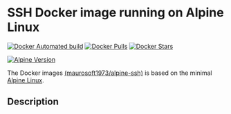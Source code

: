# SSH Docker image running on Alpine Linux

[![Docker Automated build](https://img.shields.io/docker/automated/maurosoft1973/alpine-ssh.svg?style=for-the-badge&logo=docker)](https://hub.docker.com/r/maurosoft1973/alpine-ssh/)
[![Docker Pulls](https://img.shields.io/docker/pulls/maurosoft1973/alpine-ssh.svg?style=for-the-badge&logo=docker)](https://hub.docker.com/r/maurosoft1973/alpine-ssh/)
[![Docker Stars](https://img.shields.io/docker/stars/maurosoft1973/alpine-ssh.svg?style=for-the-badge&logo=docker)](https://hub.docker.com/r/maurosoft1973/alpine-ssh/)

[![Alpine Version](https://img.shields.io/badge/Alpine%20version-v3.13.2-green.svg?style=for-the-badge)](https://alpinelinux.org/)

The Docker images [(maurosoft1973/alpine-ssh)](https://hub.docker.com/r/maurosoft1973/alpine-ssh/) is based on the minimal [Alpine Linux](https://alpinelinux.org/).

## Description